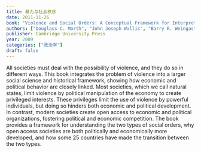 ```yaml
---
title: 暴力与社会秩序
date: 2011-11-26
book: "Violence and Social Orders: A Conceptual Framework for Interpreting Recorded Human History"
authors: ["Douglass C. Morth", "John Joseph Wallis", "Barry R. Weingast"]
publisher: Cambridge University Press
year: 2009
categories: ["政治学"]
draft: false
---
```


All societies must deal with the possibility of violence, and they do so in different ways. This book integrates the problem of violence into a larger social science and historical framework, showing how economic and political behavior are closely linked. Most societies, which we call natural states, limit violence by political manipulation of the economy to create privileged interests. These privileges limit the use of violence by powerful individuals, but doing so hinders both economic and political development. In contrast, modern societies create open access to economic and political organizations, fostering political and economic competition. The book provides a framework for understanding the two types of social orders, why open access societies are both politically and economically more developed, and how some 25 countries have made the transition between the two types.